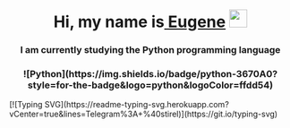 <h1 align="center">Hi, my name is<a href="https://solsdev.site/" target="_blank"> Eugene</a> 
<img src="https://github.com/blackcater/blackcater/raw/main/images/Hi.gif" height="32"/></h1>
<h3 align="center">I am currently studying the Python  programming language</h3>

<h3 align="center">![Python](https://img.shields.io/badge/python-3670A0?style=for-the-badge&logo=python&logoColor=ffdd54)
</h3>
[![Typing SVG](https://readme-typing-svg.herokuapp.com?vCenter=true&lines=Telegram%3A+%40stirel)](https://git.io/typing-svg)
